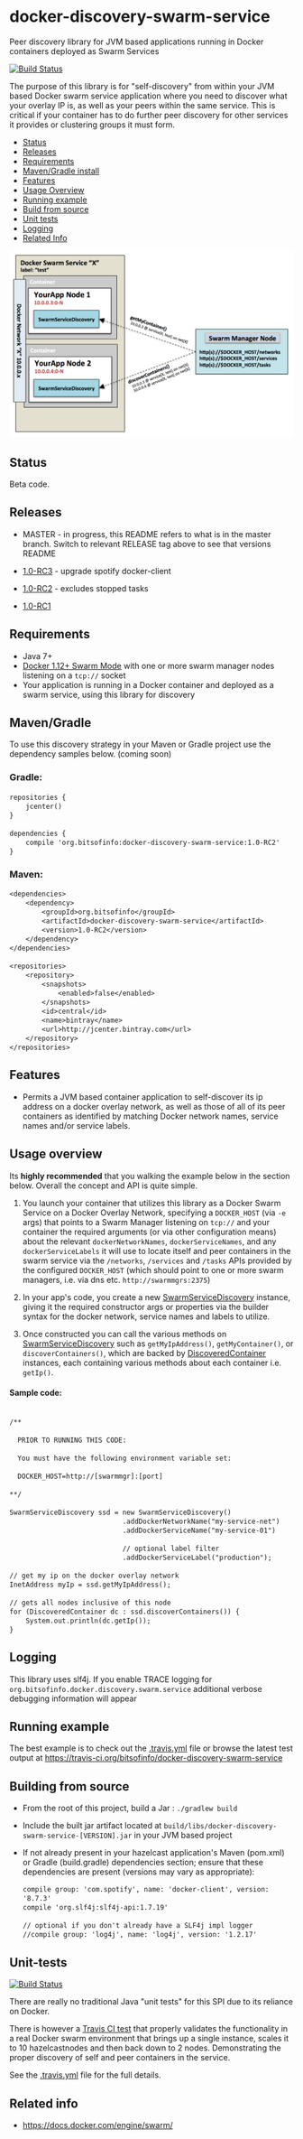 # docker-discovery-swarm-service

Peer discovery library for JVM based applications running in Docker containers deployed as Swarm Services

[![Build Status](https://travis-ci.org/bitsofinfo/docker-discovery-swarm-service.svg?branch=master)](https://travis-ci.org/bitsofinfo/docker-discovery-swarm-service)

The purpose of this library is for "self-discovery" from within your JVM based Docker swarm service application where you need to discover what your overlay IP is, as well as your peers within the same service. This is critical if your container has to do further peer discovery for other services it provides or clustering groups it must form.

* [Status](#status)
* [Releases](#releases)
* [Requirements](#requirements)
* [Maven/Gradle install](#mavengradle)
* [Features](#features)
* [Usage Overview](#usageoverview)
* [Running example](#runningexample)
* [Build from source](#building)
* [Unit tests](#tests)
* [Logging](#logging)
* [Related Info](#related)


![Diagram of docker discovery swarm service](/docs/diag1.png "Diagram1")

## <a id="status"></a>Status

Beta code. 

## <a id="releases"></a>Releases

* MASTER - in progress, this README refers to what is in the master branch. Switch to relevant RELEASE tag above to see that versions README

* [1.0-RC3](https://github.com/bitsofinfo/docker-discovery-swarm-service/releases/tag/1.0-RC3) - upgrade spotify docker-client

* [1.0-RC2](https://github.com/bitsofinfo/docker-discovery-swarm-service/releases/tag/1.0-RC2) - excludes stopped tasks

* [1.0-RC1](https://github.com/bitsofinfo/docker-discovery-swarm-service/releases/tag/1.0-RC1)

## <a id="requirements"></a>Requirements

* Java 7+
* [Docker 1.12+ Swarm Mode](https://docs.docker.com/engine/swarm/) with one or more swarm manager nodes listening on a `tcp://` socket
* Your application is running in a Docker container and deployed as a swarm service, using this library for discovery

## <a id="mavengradle"></a>Maven/Gradle

To use this discovery strategy in your Maven or Gradle project use the dependency samples below. (coming soon)

### Gradle:

```
repositories {
    jcenter()
}

dependencies {
    compile 'org.bitsofinfo:docker-discovery-swarm-service:1.0-RC2'
}
```

### Maven:

```
<dependencies>
    <dependency>
        <groupId>org.bitsofinfo</groupId>
        <artifactId>docker-discovery-swarm-service</artifactId>
        <version>1.0-RC2</version>
    </dependency>
</dependencies>

<repositories>
    <repository>
        <snapshots>
            <enabled>false</enabled>
        </snapshots>
        <id>central</id>
        <name>bintray</name>
        <url>http://jcenter.bintray.com</url>
    </repository>
</repositories>
```

## <a id="features"></a>Features

* Permits a JVM based container application to self-discover its ip address on a docker overlay network, as well as those of all of its peer containers as identified by matching Docker network names, service names and/or service labels.


## <a id="usageoverview"></a>Usage overview

Its **highly recommended** that you walking the example below in the section below. Overall the concept and API is quite simple.

1. You launch your container that utilizes this library as a Docker Swarm Service on a Docker Overlay Network, specifying a `DOCKER_HOST`  (via `-e` args) that points to a Swarm Manager listening on `tcp://` and your container the required arguments (or via other configuration means) about the relevant `dockerNetworkNames`, `dockerServiceNames`, and any `dockerServiceLabels` it will use to locate itself and peer containers in the swarm service via the `/networks`, `/services` and `/tasks` APIs provided by the configured `DOCKER_HOST` (which should point to one or more swarm managers, i.e. via dns etc. `http://swarmmgrs:2375`)

2. In your app's code, you create a new [SwarmServiceDiscovery](src/main/java/org/bitsofinfo/docker/discovery/swarm/service/SwarmServiceDiscovery.java) instance, giving it the required constructor args or properties via the builder syntax for the docker network, service names and labels to utilize.

3. Once constructed you can call the various methods on [SwarmServiceDiscovery](src/main/java/org/bitsofinfo/docker/discovery/swarm/service/SwarmServiceDiscovery.java) such as `getMyIpAddress()`, `getMyContainer()`, or `discoverContainers()`, which are backed by [DiscoveredContainer](src/main/java/org/bitsofinfo/docker/discovery/swarm/service/DiscoveredContainer.java) instances, each containing various methods about each container i.e. `getIp()`.

  
#### Sample code:

```

/**

  PRIOR TO RUNNING THIS CODE:
  
  You must have the following environment variable set:
 
  DOCKER_HOST=http://[swarmmgr]:[port]
  
**/

SwarmServiceDiscovery ssd = new SwarmServiceDiscovery()
                            .addDockerNetworkName("my-service-net")
                            .addDockerServiceName("my-service-01")
                            
                            // optional label filter
                            .addDockerServiceLabel("production");
                        
// get my ip on the docker overlay network
InetAddress myIp = ssd.getMyIpAddress();
                        
// gets all nodes inclusive of this node
for (DiscoveredContainer dc : ssd.discoverContainers()) {
    System.out.println(dc.getIp());
}

```

## <a id="logging"></a> Logging

This library uses slf4j. If you enable TRACE logging for `org.bitsofinfo.docker.discovery.swarm.service` additional verbose debugging information will appear


## <a id="runningexample"></a>Running example

The best example is to check out the [.travis.yml](.travis.yml) file or browse the latest test output at
https://travis-ci.org/bitsofinfo/docker-discovery-swarm-service

## <a id="building"></a>Building from source

* From the root of this project, build a Jar : `./gradlew build`

* Include the built jar artifact located at `build/libs/docker-discovery-swarm-service-[VERSION].jar` in your JVM based project

* If not already present in your hazelcast application's Maven (pom.xml) or Gradle (build.gradle) dependencies section; ensure that these dependencies are present (versions may vary as appropriate):
    
    ```
    compile group: 'com.spotify', name: 'docker-client', version: '8.7.3'
    compile 'org.slf4j:slf4j-api:1.7.19'
    
    // optional if you don't already have a SLF4j impl logger
    //compile group: 'log4j', name: 'log4j', version: '1.2.17'
    ```


## <a id="tests"></a>Unit-tests

[![Build Status](https://travis-ci.org/bitsofinfo/docker-discovery-swarm-service.svg?branch=master)](https://travis-ci.org/bitsofinfo/docker-discovery-swarm-service)

There are really no traditional Java "unit tests" for this SPI due to its reliance on Docker. 

There is however a [Travis CI test](https://travis-ci.org/bitsofinfo/docker-discovery-swarm-service) that properly
validates the functionality in a real Docker swarm environment that brings up a single instance, scales it to 10 hazelcastnodes and then back down to 2 nodes. Demonstrating the proper discovery of self and peer containers in the service.

See the [.travis.yml](.travis.yml) file for the full details.


## <a id="related"></a>Related info

* https://docs.docker.com/engine/swarm/




